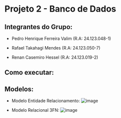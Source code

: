 # Projeto 2 - Banco de Dados

## Integrantes do Grupo:

* Pedro Henrique Ferreira Valim (R.A: 24.123.048-1)

* Rafael Takahagi Mendes (R.A: 24.123.050-7)

* Renan Casemiro Hessel (R.A: 24.123.019-2)


## Como executar:

## Modelos:

* Modelo Entidade Relacionamento:
  ![image](https://github.com/user-attachments/assets/9470f2c1-0dfa-4d47-9dc3-32083ccb2e49)


* Modelo Relacional 3FN:
  ![image](https://github.com/user-attachments/assets/e9dc1733-69c8-46df-b0fa-b8230c77579d)

